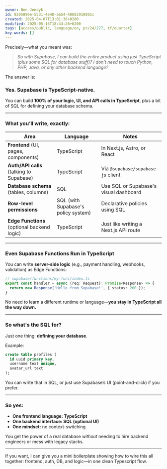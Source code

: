 ```yaml
---
owner: Ben Jendyk
id: 8205896e-5531-4e48-aa54-48882918801c
created: 2025-04-07T13:01:36+0200
modified: 2025-05-16T18:43:26+0200
tags: [access/public, language/en, pr/24/277, tf/quarter]
key-words: []
---
```


Precisely—what you meant was:

> *So with Supabase, I can build the entire product using just TypeScript (plus some SQL for database stuff)? I don’t need to touch Python, PHP, Java, or any other backend language?*

The answer is:

### **Yes. Supabase is TypeScript-native.**
You can build **100% of your logic, UI, and API calls in TypeScript**, plus a bit of SQL for defining your database schema.

---

### **What you’ll write, exactly:**

| Area | Language | Notes |
|------|----------|-------|
| **Frontend** (UI, pages, components) | TypeScript | In Next.js, Astro, or React |
| **Auth/API calls** (talking to Supabase) | TypeScript | Via `@supabase/supabase-js` client |
| **Database schema** (tables, columns) | SQL | Use SQL or Supabase's visual dashboard |
| **Row-level permissions** | SQL (with Supabase's policy system) | Declarative policies using SQL |
| **Edge Functions** (optional backend logic) | TypeScript | Just like writing a Next.js API route |

---

### **Even Supabase Functions Run in TypeScript**
You can write **server-side logic** (e.g., payment handling, webhooks, validation) as Edge Functions:

```ts
// supabase/functions/my-func/index.ts
export const handler = async (req: Request): Promise<Response> => {
  return new Response('Hello from Supabase!', { status: 200 });
}
```

No need to learn a different runtime or language—**you stay in TypeScript all the way down.**

---

### **So what's the SQL for?**
Just one thing: **defining your database**.

Example:

```sql
create table profiles (
  id uuid primary key,
  username text unique,
  avatar_url text
);
```

You can write that in SQL, or just use Supabase’s UI (point-and-click) if you prefer.

---

### **So yes:**
- **One frontend language: TypeScript**
- **One backend interface: SQL (optional UI)**
- **One mindset:** no context-switching

You get the power of a real database *without* needing to hire backend engineers or mess with legacy stacks.

---

If you want, I can give you a mini boilerplate showing how to wire this all together: frontend, auth, DB, and logic—in one clean Typescript flow.